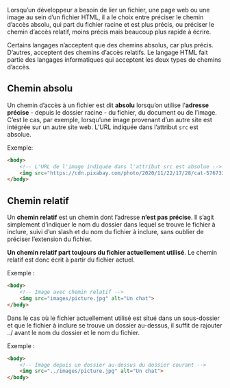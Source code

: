 Lorsqu’un développeur a besoin de lier un fichier, une page web ou une image au sein d’un fichier HTML, il a le choix entre préciser le chemin d’accès absolu, qui part du fichier racine et est plus précis, ou préciser le chemin d’accès relatif, moins précis mais beaucoup plus rapide à écrire.

Certains langages n’acceptent que des chemins absolus, car plus précis. D’autres, acceptent des chemins d’accès relatifs. Le langage HTML fait partie des langages informatiques qui acceptent les deux types de chemins d’accès.

## Chemin absolu

Un chemin d’accès à un fichier est dit **absolu** lorsqu’on utilise l’**adresse précise** - depuis le dossier racine - du fichier, du document ou de l’image. C’est le cas, par exemple, lorsqu’une image provenant d’un autre site est intégrée sur un autre site web. L’URL indiquée dans l’attribut ```src``` est absolue.

Exemple:

``` html
<body>
    <!-- L'URL de l'image indiquée dans l'attribut src est absolue -->
    <img src="https://cdn.pixabay.com/photo/2020/11/22/17/28/cat-5767334_960_720.jpg" alt="Un chat">
</body>
```

## Chemin relatif

Un **chemin relatif** est un chemin dont l’adresse **n’est pas précise**. Il s’agit simplement d’indiquer le nom du dossier dans lequel se trouve le fichier à inclure, suivi d’un slash et du nom du fichier à inclure, sans oublier de préciser l’extension du fichier.

**Un chemin relatif part toujours du fichier actuellement utilisé**. Le chemin relatif est donc écrit à partir du fichier actuel.

Exemple :

``` html
<body>
    <!-- Image avec chemin relatif -->
    <img src="images/picture.jpg" alt="Un chat">
</body>
```

Dans le cas où le fichier actuellement utilisé est situé dans un sous-dossier et que le fichier à inclure se trouve un dossier au-dessus, il suffit de rajouter ../ avant le nom du dossier et le nom du fichier.

Exemple :

``` html
<body>
    <!-- Image depuis un dossier au-dessus du dossier courant -->
    <img src="../images/picture.jpg" alt="Un chat">
</body>
```